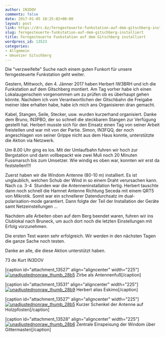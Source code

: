```yaml
---
author: IN3DOV
comments: false
date: 2017-01-05 10:25:02+00:00
layout: post
link: https://drc.bz/ferngesteuerte-funkstation-auf-dem-gitschberg-installiert/
slug: ferngesteuerte-funkstation-auf-dem-gitschberg-installiert
title: Ferngesteuerte Funkstation auf dem Gitschberg installiert
wordpress_id: 13523
categories:
- Allgemein
- Umsetzer Gitschberg
---
```


Die "verzweifelte" Suche nach einem guten Funkort für unsere ferngesteuerte Funkstation geht weiter.

Gestern, Mittwoch, den 4. Jänner 2017 haben Herbert IW3BRH und ich die Funkstation auf dem Gitschberg montiert. Am Tag vorher habe ich einen Lokalaugenschein vorgenommen um zu prüfen ob es überhaupt gehen könnte. Nachdem ich vom Verantwortlichen der Gitschbahn die Freigabe meiner Idee erhalten habe, habe ich mich ans Organisieren dran gemacht.

Kabel, Stangen, Seile, Stecker, usw. wurden kurzerhand organisiert. Danke dem Bruno, IN3PBO, der so schnell die steckbaren Stangen zur Verfügung gestellt hat. Herbert musste sich für den Einsatz einen Tag von seiner Arbeit freistellen und war mit von der Partie. Simon, IN3FQQ, der noch angeschlagen von seiner Grippe nicht aus dem Haus konnte, unterstützte die Aktion via Netzwerk.

Um 8.00 Uhr ging es los. Mit der Umlaufbahn fuhren wir hoch zur Bergstation und dann vollbepackt wie zwei Muli noch 20 Minuten Fussmarsch bis zum Umsetzer. Wie windig es oben war, konnten wir erst da feststellen!!!!

Zuerst haben wir die Windom Antenne (80-10 m) installiert. Es ist unglaublich, welchen Schub der Wind in so einem Draht verursachen kann. Nach ca. 3-4  Stunden war die Antenneninstallation fertig. Herbert tauschte dann noch schnell die Hamnet Antenne Richtung Seceda mit einem QRT5 von Mikrotik. Somit war ein schnellerer Datendurchsatz im dual-polarisation-mode garantiert. Dann folgte der Teil der Installation der Geräte samt Netzeinstellungen ...

Nachdem alle Arbeiten oben auf dem Berg beendet waren, fuhren wir ins Clublokal nach Bruneck, um auch dort noch die letzten Einstellungen mit Erfolg vorzunehmen.

Die ersten Test waren sehr erfolgreich. Wir werden in den nächsten Tagen die ganze Sache noch testen.

Danke an alle, die diese Aktion unterstützt haben.

73 de Kurt IN3DOV

[caption id="attachment_13527" align="aligncenter" width="225"][![unadjustednonraw_thumb_28b5](https://drc.bz/wp-content/uploads/2017/01/UNADJUSTEDNONRAW_thumb_28b5-225x300.jpg)](https://drc.bz/wp-content/uploads/2017/01/UNADJUSTEDNONRAW_thumb_28b5.jpg) Zirbe als Antennenfuß[/caption]

[caption id="attachment_13531" align="aligncenter" width="225"][![unadjustednonraw_thumb_28b9](https://drc.bz/wp-content/uploads/2017/01/UNADJUSTEDNONRAW_thumb_28b9-225x300.jpg)](https://drc.bz/wp-content/uploads/2017/01/UNADJUSTEDNONRAW_thumb_28b9.jpg) Herbert alias Eskimo[/caption]

[caption id="attachment_13527" align="aligncenter" width="225"][![unadjustednonraw_thumb_28b5](https://drc.bz/wp-content/uploads/2017/01/UNADJUSTEDNONRAW_thumb_28b5-225x300.jpg)](https://drc.bz/wp-content/uploads/2017/01/UNADJUSTEDNONRAW_thumb_28b5.jpg) Kurzer Schenkel der Antenne auf Holzpfosten[/caption]

[caption id="attachment_13528" align="aligncenter" width="225"][![unadjustednonraw_thumb_28b6](https://drc.bz/wp-content/uploads/2017/01/UNADJUSTEDNONRAW_thumb_28b6-225x300.jpg)](https://drc.bz/wp-content/uploads/2017/01/UNADJUSTEDNONRAW_thumb_28b6.jpg) Zentrale Einspeisung der Windom über Gittermasten[/caption]




